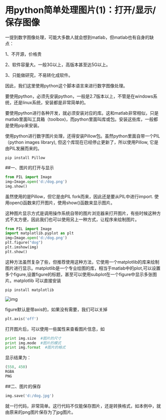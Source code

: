 # 用python简单处理图片(1)：打开/显示/保存图像

一提到数字图像处理，可能大多数人就会想到matlab，但matlab也有自身的缺点：

1、不开源，价格贵

2、软件容量大。一般3G以上，高版本甚至达5G以上。

3、只能做研究，不易转化成软件。

因此，我们这里使用python这个脚本语言来进行数字图像处理。

要使用python，必须先安装python，一般是2.7版本以上，不管是在windows系统，还是linux系统，安装都是非常简单的。

要使用python进行各种开发，就必须安装对应的库。这和matlab非常相似，只是matlab里面叫工具箱（toolbox)，而python里面叫库或包。安装这些库，一般都是使用pip来安装。

使用python进行数字图片处理，还得安装Pillow包。虽然python里面自带一个PIL（python images library), 但这个库现在已经停止更新了，所以使用Pillow, 它是由PIL发展而来的。

```shell
pip install Pillow
```

##一、图片的打开与显示

```python
from PIL import Image
img=Image.open('d:/dog.png')
img.show()
```

虽然使用的是Pillow，但它是由PIL fork而来，因此还是要从PIL中进行import. 使用open()函数来打开图片，使用show()函数来显示图片。

这种图片显示方式是调用操作系统自带的图片浏览器来打开图片，有些时候这种方式不太方便，因此我们也可以使用另上一种方式，让程序来绘制图片。

```python
from PIL import Image
import matplotlib.pyplot as plt
img=Image.open('d:/dog.png')
plt.figure("dog")
plt.imshow(img)
plt.show()
```

这种方法虽然复杂了些，但推荐使用这种方法，它使用一个matplotlib的库来绘制图片进行显示。matplotlib是一个专业绘图的库，相当于matlab中的plot,可以设置多个figure,设置figure的标题，甚至可以使用subplot在一个figure中显示多张图片。matplotlib 可以直接安装

```shell
pip install matplotlib
```

![img](https://images2015.cnblogs.com/blog/140867/201601/140867-20160103115154339-792142004.png)

figure默认是带axis的，如果没有需要，我们可以关掉

```python
plt.axis('off')
```

打开图片后，可以使用一些属性来查看图片信息，如

```python
print img.size  #图片的尺寸
print img.mode  #图片的模式
print img.format  #图片的格式
```

显示结果为：

```python
(558, 450)
RGBA
PNG
```

##二、图片的保存

```python
img.save('d:/dog.jpg')
```

就一行代码，非常简单。这行代码不仅能保存图片，还是转换格式，如本例中，就由原来的png图片保存为了jpg图片。